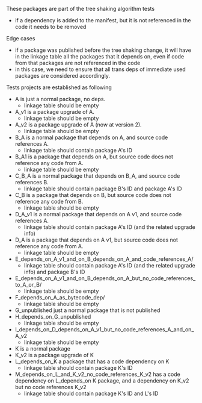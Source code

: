 These packages are part of the tree shaking algorithm tests
- if a dependency is added to the manifest, but it is not referenced in the code it needs to be removed

Edge cases
- if a package was published before the tree shaking change, it will have in the linkage table all the 
packages that it depends on, even if code from that packages are not referenced in the code
- in this case, we need to ensure that all trans deps of immediate used packages are considered accordingly.


Tests projects are established as following

- A is just a normal package, no deps.
    - linkage table should be empty
- A_v1 is a package upgrade of A.
    - linkage table should be empty
- A_v2 is a package upgrade of A (now at version 2).
    - linkage table should be empty
- B_A is a normal package that depends on A, and source code references A.
    - linkage table should contain package A's ID
- B_A1 is a package that depends on A, but source code does not reference any code from A.
     - linkage table should be empty
- C_B_A is a normal package that depends on B_A, and source code references B.
     - linkage table should contain package B's ID and package A's ID
- C_B is a package that depends on B, but source code does not reference any code from B.
     - linkage table should be empty
- D_A_v1 is a normal package that depends on A v1, and source code references A.
     - linkage table should contain package A's ID (and the related upgrade info)
- D_A is a package that depends on A v1, but source code does not reference any code from A.
     - linkage table should be empty
- E_depends_on_A_v1_and_on_B_depends_on_A_and_code_references_A/
     - linkage table should contain package A's ID (and the related upgrade info) and package B's ID
- E_depends_on_A_v1_and_on_B_depends_on_A_but_no_code_references_to_A_or_B/
    - linkage table should be empty
- F_depends_on_A_as_bytecode_dep/
    - linkage table should be empty
- G_unpublished just a normal package that is not published
- H_depends_on_G_unpublished
    - linkage table should be empty
- I_depends_on_D_depends_on_A_v1_but_no_code_references_A_and_on_A_v2
    - linkage table should be empty
- K is a normal package
- K_v2 is a package upgrade of K
- L_depends_on_K a package that has a code dependency on K
    - linkage table should contain package K's ID
- M_depends_on_L_and_K_v2_no_code_references_K_v2 has a code dependency on L_depends_on K package, and a dependency on K_v2 but no code
references K_v2
    - linkage table should contain package K's ID and L's ID

